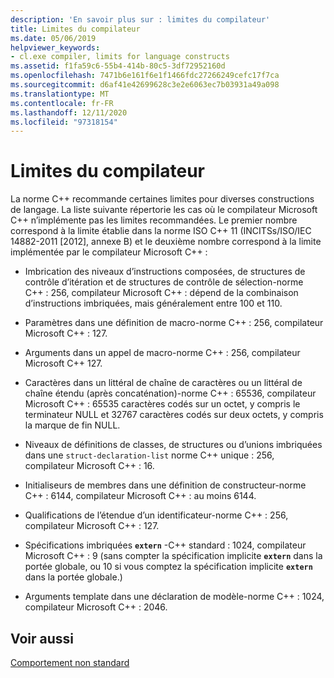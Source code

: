 ```yaml
---
description: 'En savoir plus sur : limites du compilateur'
title: Limites du compilateur
ms.date: 05/06/2019
helpviewer_keywords:
- cl.exe compiler, limits for language constructs
ms.assetid: f1fa59c6-55b4-414b-80c5-3df72952160d
ms.openlocfilehash: 7471b6e161f6e1f1466fdc27266249cefc17f7ca
ms.sourcegitcommit: d6af41e42699628c3e2e6063ec7b03931a49a098
ms.translationtype: MT
ms.contentlocale: fr-FR
ms.lasthandoff: 12/11/2020
ms.locfileid: "97318154"
---
```

# <a name="compiler-limits"></a>Limites du compilateur

La norme C++ recommande certaines limites pour diverses constructions de langage. La liste suivante répertorie les cas où le compilateur Microsoft C++ n’implémente pas les limites recommandées. Le premier nombre correspond à la limite établie dans la norme ISO C++ 11 (INCITSs/ISO/IEC 14882-2011 [2012], annexe B) et le deuxième nombre correspond à la limite implémentée par le compilateur Microsoft C++ :

- Imbrication des niveaux d’instructions composées, de structures de contrôle d’itération et de structures de contrôle de sélection-norme C++ : 256, compilateur Microsoft C++ : dépend de la combinaison d’instructions imbriquées, mais généralement entre 100 et 110.

- Paramètres dans une définition de macro-norme C++ : 256, compilateur Microsoft C++ : 127.

- Arguments dans un appel de macro-norme C++ : 256, compilateur Microsoft C++ 127.

- Caractères dans un littéral de chaîne de caractères ou un littéral de chaîne étendu (après concaténation)-norme C++ : 65536, compilateur Microsoft C++ : 65535 caractères codés sur un octet, y compris le terminateur NULL et 32767 caractères codés sur deux octets, y compris la marque de fin NULL.

- Niveaux de définitions de classes, de structures ou d’unions imbriquées dans une `struct-declaration-list` norme C++ unique : 256, compilateur Microsoft C++ : 16.

- Initialiseurs de membres dans une définition de constructeur-norme C++ : 6144, compilateur Microsoft C++ : au moins 6144.

- Qualifications de l’étendue d’un identificateur-norme C++ : 256, compilateur Microsoft C++ : 127.

- Spécifications imbriquées **`extern`** -C++ standard : 1024, compilateur Microsoft C++ : 9 (sans compter la spécification implicite **`extern`** dans la portée globale, ou 10 si vous comptez la spécification implicite **`extern`** dans la portée globale.)

- Arguments template dans une déclaration de modèle-norme C++ : 1024, compilateur Microsoft C++ : 2046.

## <a name="see-also"></a>Voir aussi

[Comportement non standard](../cpp/nonstandard-behavior.md)
